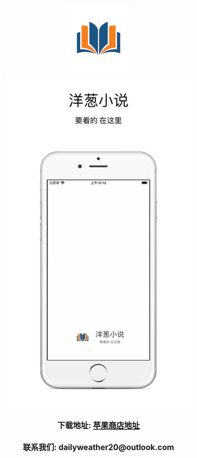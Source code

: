 <div style="text-align: center">
<img src="imgs/logo.png"/>
</div>

<div style="text-align: center">
<img src="imgs/launch.png"/>
</div>

<center><h2>下载地址: <a href="https://apps.apple.com/us/app/天天读书-免费热门全本小说阅读器/id1548698027">苹果商店地址</a></h2></center>
<center><h2>联系我们: dailyweather20@outlook.com</h2></center>

